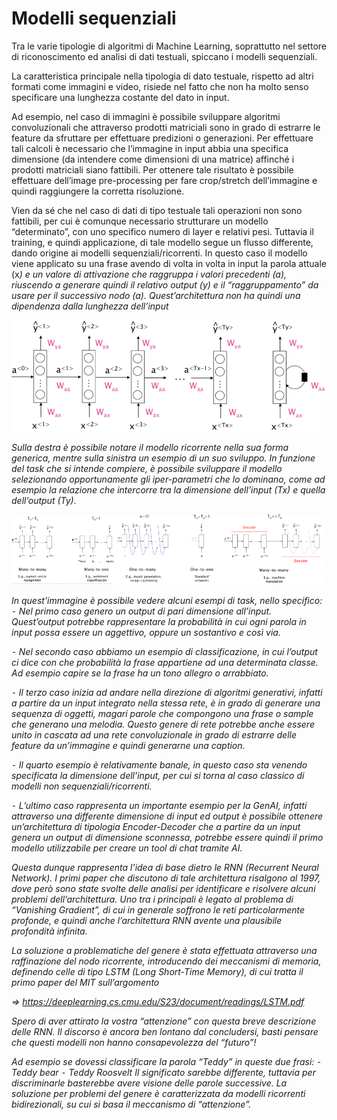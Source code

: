 # Modelli sequenziali

Tra le varie tipologie di algoritmi di Machine Learning, soprattutto nel settore di riconoscimento ed analisi di dati testuali, spiccano i modelli sequenziali.

La caratteristica principale nella tipologia di dato testuale, rispetto ad altri formati come immagini e video, risiede nel fatto che non ha molto senso specificare una lunghezza costante del dato in input.

Ad esempio, nel caso di immagini è possibile sviluppare algoritmi convoluzionali che attraverso prodotti matriciali sono in grado di estrarre le feature da sfruttare per effettuare predizioni o generazioni. Per effettuare tali calcoli è necessario che l’immagine in input abbia una specifica dimensione (da intendere come dimensioni di una matrice) affinché i prodotti matriciali siano fattibili.
Per ottenere tale risultato è possibile effettuare dell’image pre-processing per fare crop/stretch dell’immagine e quindi raggiungere la corretta risoluzione.

Vien da sé che nel caso di dati di tipo testuale tali operazioni non sono fattibili, per cui è comunque necessario strutturare un modello “determinato”, con uno specifico numero di layer e relativi pesi. Tuttavia il training, e quindi applicazione, di tale modello segue un flusso differente, dando origine ai modelli sequenziali/ricorrenti.
In questo caso il modello viene applicato su una frase avendo di volta in volta in input la parola attuale (x<i>) e un valore di attivazione che raggruppa i valori precedenti (a<i-1>), riuscendo a generare quindi il relativo output (y<i>) e il “raggruppamento” da usare per il successivo nodo (a<i>).
Quest’architettura non ha quindi una dipendenza dalla lunghezza dell’input

 
![architetture rnnn](./assets/RNN.png)


Sulla destra è possibile notare il modello ricorrente nella sua forma generica, mentre sulla sinistra un esempio di un suo sviluppo. In funzione del task che si intende compiere, è possibile sviluppare il modello selezionando opportunamente gli iper-parametri che lo dominano, come ad esempio la relazione che intercorre tra la dimensione dell’input (Tx) e quella dell’output (Ty).

 
 
![architetture rnnn](./assets/RNN-tasks.png)

In quest’immagine è possibile vedere alcuni esempi di task, nello specifico:
⁃	Nel primo caso genero un output di pari dimensione all’input. Quest’output potrebbe rappresentare la probabilità in cui ogni parola in input possa essere un aggettivo, oppure un sostantivo e così via.

⁃	Nel secondo caso abbiamo un esempio di classificazione, in cui l’output ci dice con che probabilità la frase appartiene ad una determinata classe. Ad esempio capire se la frase ha un tono allegro o arrabbiato.


⁃	Il terzo caso inizia ad andare nella direzione di algoritmi generativi, infatti a partire da un input integrato nella stessa rete, è in grado di generare una sequenza di oggetti, magari parole che compongono una frase o sample che generano una melodia. Questo genere di rete potrebbe anche essere unito in cascata ad una rete convoluzionale in grado di estrarre delle feature da un’immagine e quindi generarne una caption.

⁃	Il quarto esempio è relativamente banale, in questo caso sta venendo specificata la dimensione dell’input, per cui si torna al caso classico di modelli non sequenziali/ricorrenti.


⁃	L’ultimo caso rappresenta un importante esempio per la GenAI, infatti attraverso una differente dimensione di input ed output è possibile ottenere un’architettura di tipologia Encoder-Decoder che a partire da un input genera un output di dimensione sconnessa, potrebbe essere quindi il primo modello utilizzabile per creare un tool di chat tramite AI.

Questa dunque rappresenta l’idea di base dietro le RNN (Recurrent Neural Network). I primi paper che discutono di tale architettura risalgono al 1997, dove però sono state svolte delle analisi per identificare e risolvere alcuni problemi dell’architettura. Uno tra i principali è legato al problema di “Vanishing Gradient”, di cui in generale soffrono le reti particolarmente profonde, e quindi anche l’architettura RNN avente una plausibile profondità infinita.

La soluzione a problematiche del genere è stata effettuata attraverso una raffinazione del nodo ricorrente, introducendo dei meccanismi di memoria, definendo celle di tipo LSTM (Long Short-Time Memory), di cui tratta il primo paper del MIT sull’argomento

=> https://deeplearning.cs.cmu.edu/S23/document/readings/LSTM.pdf


Spero di aver attirato la vostra “attenzione” con questa breve descrizione delle RNN. Il discorso è ancora ben lontano dal concludersi, basti pensare che questi modelli non hanno consapevolezza del “futuro”!

Ad esempio se dovessi classificare la parola “Teddy” in queste due frasi:
⁃	Teddy bear
⁃	Teddy Roosvelt
Il significato sarebbe differente, tuttavia per discriminarle basterebbe avere visione delle parole successive.
La soluzione per problemi del genere è caratterizzata da modelli ricorrenti bidirezionali, su cui si basa il meccanismo di “attenzione”.
